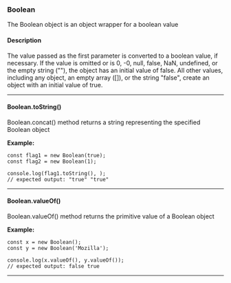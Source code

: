 ### Boolean ###
The Boolean object is an object wrapper for a boolean value
#### Description ####
The value passed as the first parameter is converted to a boolean value, if necessary. If the value is omitted or is 0, -0, null, false, NaN, undefined, or the empty string (""), the object has an initial value of false. All other values, including any object, an empty array ([]), or the string "false", create an object with an initial value of true.

---
#### Boolean.toString() ####
Boolean.concat() method returns a string representing the specified Boolean object

**Example:**
```
const flag1 = new Boolean(true);
const flag2 = new Boolean(1);

console.log(flag1.toString(), );
// expected output: "true" "true"
```
---

#### Boolean.valueOf() ####
Boolean.valueOf() method returns the primitive value of a Boolean object

**Example:**
```
const x = new Boolean();
const y = new Boolean('Mozilla');

console.log(x.valueOf(), y.valueOf());
// expected output: false true
```
---
